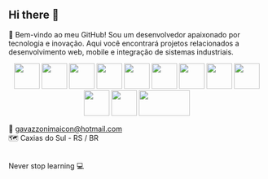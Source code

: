 ## Hi there 👋

🚀 Bem-vindo ao meu GitHub!
Sou um desenvolvedor apaixonado por tecnologia e inovação. Aqui você encontrará projetos relacionados a desenvolvimento web, mobile e integração de sistemas industriais.

<p align="center"> 
   <!-- React Native -->
<!-- Expo -->
  <img src="https://upload.wikimedia.org/wikipedia/commons/d/d2/Expo_logo.svg" width="50" height="50"/>
  
  <!-- Android -->
  <img src="https://upload.wikimedia.org/wikipedia/commons/3/3e/Android_logo_2019.png" width="50" height="50"/>
  
  <!-- iOS -->
  <img src="https://upload.wikimedia.org/wikipedia/commons/7/7f/IOS_logo.svg" width="50" height="50"/>
  <!-- Next.js -->
  <img src="https://cdn.jsdelivr.net/gh/devicons/devicon/icons/nextjs/nextjs-original.svg" width="50" height="50"/>
  
  <!-- Firebase Cloud Messaging -->
  <img src="https://www.vectorlogo.zone/logos/firebase/firebase-icon.svg" width="50" height="50"/>
  
  <!-- Pusher -->
  <img src="https://avatars.githubusercontent.com/u/739550?s=200&v=4" width="50" height="50"/>
  <img src="https://cdn.jsdelivr.net/gh/devicons/devicon/icons/react/react-original.svg" width="50" height="50"/> 
  <img src="https://cdn.jsdelivr.net/gh/devicons/devicon/icons/nodejs/nodejs-original.svg" width="50" height="50"/> 
  <img src="https://cdn.jsdelivr.net/gh/devicons/devicon/icons/typescript/typescript-original.svg" width="50" height="50"/> 
  <img src="https://cdn.jsdelivr.net/gh/devicons/devicon/icons/fastify/fastify-original.svg" width="50" height="50"/> 
  <img src="https://cdn.jsdelivr.net/gh/devicons/devicon/icons/prisma/prisma-original.svg" width="50" height="50"/> 
  <img src="https://img.shields.io/badge/-MQTT-660066?style=for-the-badge&logo=mqtt&logoColor=white" width="100" height="50"/>
</p>

📩 gavazzonimaicon@hotmail.com </br>
🗺️ Caxias do Sul - RS / BR </br></br>

Never stop learning 💻
<!--
Here are some ideas to get you started:

- 🔭 I’m currently working on ...
- 🌱 I’m currently learning ...
- 👯 I’m looking to collaborate on ...
- 🤔 I’m looking for help with ...
- 💬 Ask me about ...
- 📫 How to reach me: ...
- 😄 Pronouns: ...
- ⚡ Fun fact: ...
-->

